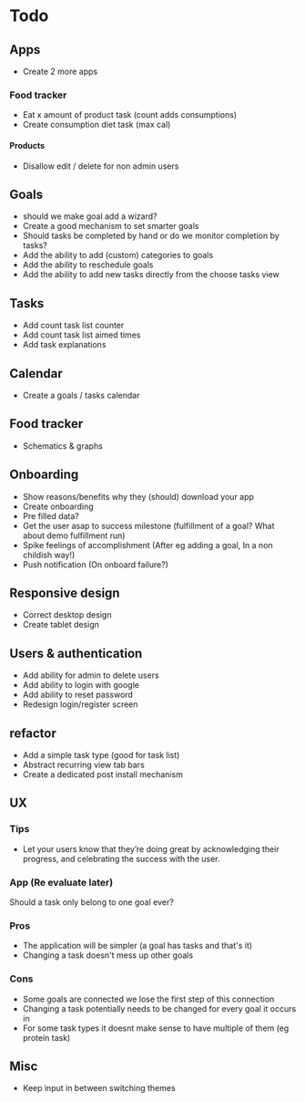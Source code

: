 # Todo

## Apps

- Create 2 more apps


### Food tracker

- Eat x amount of product task (count adds consumptions)
- Create consumption diet task (max cal)

#### Products

- Disallow edit / delete for non admin users


## Goals

- should we make goal add a wizard?
- Create a good mechanism to set smarter goals
- Should tasks be completed by hand or do we monitor completion by tasks?
- Add the ability to add (custom) categories to goals
- Add the ability to reschedule goals
- Add the ability to add new tasks directly from the choose tasks view


## Tasks

- Add count task list counter
- Add count task list aimed times
- Add task explanations


## Calendar

- Create a goals / tasks calendar


## Food tracker

- Schematics & graphs


## Onboarding

- Show reasons/benefits why they (should) download your app
- Create onboarding
- Pre filled data?
- Get the user asap to success milestone (fulfillment of a goal? What about demo fulfillment run)
- Spike feelings of accomplishment (After eg adding a goal,  In a non childish way!)
- Push notification (On onboard failure?)


## Responsive design

- Correct desktop design
- Create tablet design


## Users & authentication

- Add ability for admin to delete users
- Add ability to login with google
- Add ability to reset password
- Redesign login/register screen


## refactor

- Add a simple task type (good for task list)
- Abstract recurring view tab bars
- Create a dedicated post install mechanism


## UX

### Tips

- Let your users know that they’re doing great by acknowledging their progress, and celebrating the success with the user.


### App (Re evaluate later)

Should a task only belong to one goal ever?

### Pros

- The application will be simpler (a goal has tasks and that's it)
- Changing a task doesn't mess up other goals


### Cons

- Some goals are connected we lose the first step of this connection 
- Changing a task potentially needs to be changed for every goal it occurs in
- For some task types it doesnt make sense to have multiple of them (eg protein task)

## Misc

- Keep input in between switching themes